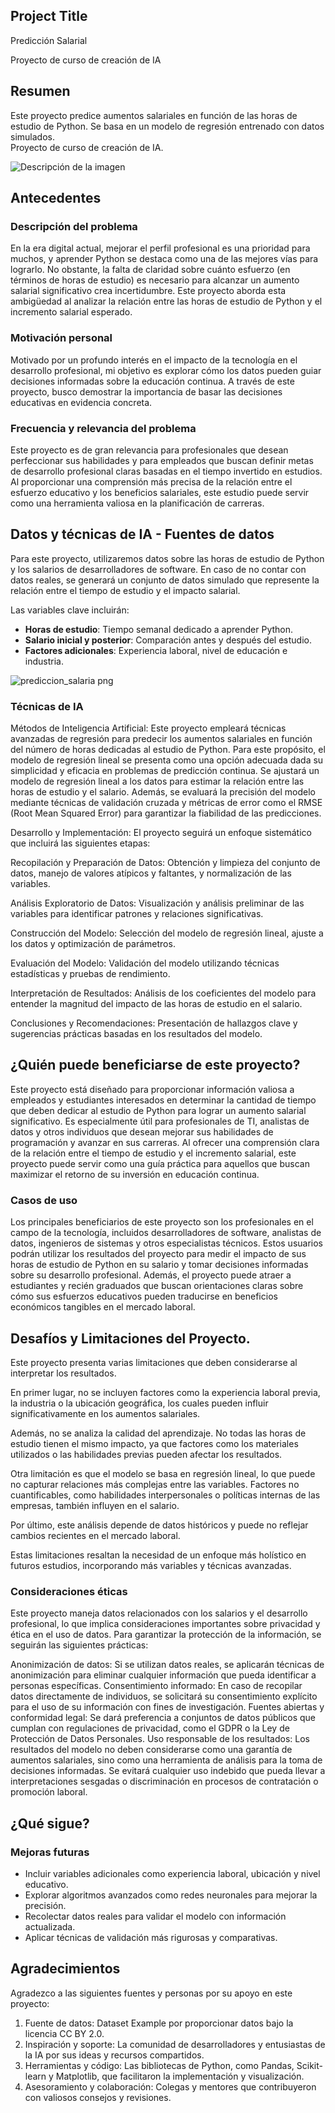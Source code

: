 ## Project Title

Predicción  Salarial

Proyecto de curso de creación de IA

## Resumen

Este proyecto predice aumentos salariales en función de las horas de estudio de Python. Se basa en un modelo de regresión entrenado con datos simulados.  
Proyecto de curso de creación de IA.
 

![Descripción de la imagen](prediccion_salaria.png.png)


## Antecedentes

### Descripción del problema

En la era digital actual, mejorar el perfil profesional es una prioridad para muchos, y aprender Python se destaca como una de las mejores vías para lograrlo. No obstante, la falta de claridad sobre cuánto esfuerzo (en términos de horas de estudio) es necesario para alcanzar un aumento salarial significativo crea incertidumbre. Este proyecto aborda esta ambigüedad al analizar la relación entre las horas de estudio de Python y el incremento salarial esperado.

### Motivación personal

Motivado por un profundo interés en el impacto de la tecnología en el desarrollo profesional, mi objetivo es explorar cómo los datos pueden guiar decisiones informadas sobre la educación continua. A través de este proyecto, busco demostrar la importancia de basar las decisiones educativas en evidencia concreta.

### Frecuencia y relevancia del problema

Este proyecto es de gran relevancia para profesionales que desean perfeccionar sus habilidades y para empleados que buscan definir metas de desarrollo profesional claras basadas en el tiempo invertido en estudios. Al proporcionar una comprensión más precisa de la relación entre el esfuerzo educativo y los beneficios salariales, este estudio puede servir como una herramienta valiosa en la planificación de carreras.


## Datos y técnicas de IA - Fuentes de datos
Para este proyecto, utilizaremos datos sobre las horas de estudio de Python y los salarios de desarrolladores de software. En caso de no contar con datos reales, se generará un conjunto de datos simulado que represente la relación entre el tiempo de estudio y el impacto salarial.

Las variables clave incluirán:
- **Horas de estudio**: Tiempo semanal dedicado a aprender Python.
- **Salario inicial y posterior**: Comparación antes y después del estudio.
- **Factores adicionales**: Experiencia laboral, nivel de educación e industria.


![prediccion_salaria png](https://github.com/user-attachments/assets/3e76c0f3-0966-4fc2-99f2-b463faf6465e)

### Técnicas de IA

Métodos de Inteligencia Artificial: Este proyecto empleará técnicas avanzadas de regresión para predecir los aumentos salariales en función del número de horas dedicadas al estudio de Python. Para este propósito, el modelo de regresión lineal se presenta como una opción adecuada dada su simplicidad y eficacia en problemas de predicción continua. Se ajustará un modelo de regresión lineal a los datos para estimar la relación entre las horas de estudio y el salario. Además, se evaluará la precisión del modelo mediante técnicas de validación cruzada y métricas de error como el RMSE (Root Mean Squared Error) para garantizar la fiabilidad de las predicciones.

Desarrollo y Implementación: El proyecto seguirá un enfoque sistemático que incluirá las siguientes etapas:

Recopilación y Preparación de Datos: Obtención y limpieza del conjunto de datos, manejo de valores atípicos y faltantes, y normalización de las variables.

Análisis Exploratorio de Datos: Visualización y análisis preliminar de las variables para identificar patrones y relaciones significativas.

Construcción del Modelo: Selección del modelo de regresión lineal, ajuste a los datos y optimización de parámetros.

Evaluación del Modelo: Validación del modelo utilizando técnicas estadísticas y pruebas de rendimiento.

Interpretación de Resultados: Análisis de los coeficientes del modelo para entender la magnitud del impacto de las horas de estudio en el salario.

Conclusiones y Recomendaciones: Presentación de hallazgos clave y sugerencias prácticas basadas en los resultados del modelo.

## ¿Quién puede beneficiarse de este proyecto?

Este proyecto está diseñado para proporcionar información valiosa a empleados y estudiantes interesados en determinar la cantidad de tiempo que deben dedicar al estudio de Python para lograr un aumento salarial significativo. Es especialmente útil para profesionales de TI, analistas de datos y otros individuos que desean mejorar sus habilidades de programación y avanzar en sus carreras. Al ofrecer una comprensión clara de la relación entre el tiempo de estudio y el incremento salarial, este proyecto puede servir como una guía práctica para aquellos que buscan maximizar el retorno de su inversión en educación continua.

### Casos de uso

Los principales beneficiarios de este proyecto son los profesionales en el campo de la tecnología, incluidos desarrolladores de software, analistas de datos, ingenieros de sistemas y otros especialistas técnicos. Estos usuarios podrán utilizar los resultados del proyecto para medir el impacto de sus horas de estudio de Python en su salario y tomar decisiones informadas sobre su desarrollo profesional. Además, el proyecto puede atraer a estudiantes y recién graduados que buscan orientaciones claras sobre cómo sus esfuerzos educativos pueden traducirse en beneficios económicos tangibles en el mercado laboral.


## Desafíos y Limitaciones del Proyecto.

Este proyecto presenta varias limitaciones que deben considerarse al interpretar los resultados.

En primer lugar, no se incluyen factores como la experiencia laboral previa, la industria o la ubicación geográfica, los cuales pueden influir significativamente en los aumentos salariales.

Además, no se analiza la calidad del aprendizaje. No todas las horas de estudio tienen el mismo impacto, ya que factores como los materiales utilizados o las habilidades previas pueden afectar los resultados.

Otra limitación es que el modelo se basa en regresión lineal, lo que puede no capturar relaciones más complejas entre las variables. Factores no cuantificables, como habilidades interpersonales o políticas internas de las empresas, también influyen en el salario.

Por último, este análisis depende de datos históricos y puede no reflejar cambios recientes en el mercado laboral.

Estas limitaciones resaltan la necesidad de un enfoque más holístico en futuros estudios, incorporando más variables y técnicas avanzadas.

### Consideraciones éticas

Este proyecto maneja datos relacionados con los salarios y el desarrollo profesional, lo que implica consideraciones importantes sobre privacidad y ética en el uso de datos. Para garantizar la protección de la información, se seguirán las siguientes prácticas:

Anonimización de datos: Si se utilizan datos reales, se aplicarán técnicas de anonimización para eliminar cualquier información que pueda identificar a personas específicas.
Consentimiento informado: En caso de recopilar datos directamente de individuos, se solicitará su consentimiento explícito para el uso de su información con fines de investigación.
Fuentes abiertas y conformidad legal: Se dará preferencia a conjuntos de datos públicos que cumplan con regulaciones de privacidad, como el GDPR o la Ley de Protección de Datos Personales.
Uso responsable de los resultados: Los resultados del modelo no deben considerarse como una garantía de aumentos salariales, sino como una herramienta de análisis para la toma de decisiones informadas. Se evitará cualquier uso indebido que pueda llevar a interpretaciones sesgadas o discriminación en procesos de contratación o promoción laboral.

## ¿Qué sigue?

### Mejoras futuras
- Incluir variables adicionales como experiencia laboral, ubicación y nivel educativo.
- Explorar algoritmos avanzados como redes neuronales para mejorar la precisión.
- Recolectar datos reales para validar el modelo con información actualizada.
- Aplicar técnicas de validación más rigurosas y comparativas.


## Agradecimientos

Agradezco a las siguientes fuentes y personas por su apoyo en este proyecto:

1. Fuente de datos: Dataset Example por proporcionar datos bajo la licencia CC BY 2.0.
2. Inspiración y soporte: La comunidad de desarrolladores y entusiastas de la IA por sus ideas y recursos compartidos.
3. Herramientas y código: Las bibliotecas de Python, como Pandas, Scikit-learn y Matplotlib, que facilitaron la implementación y visualización.
4. Asesoramiento y colaboración: Colegas y mentores que contribuyeron con valiosos consejos y revisiones.
